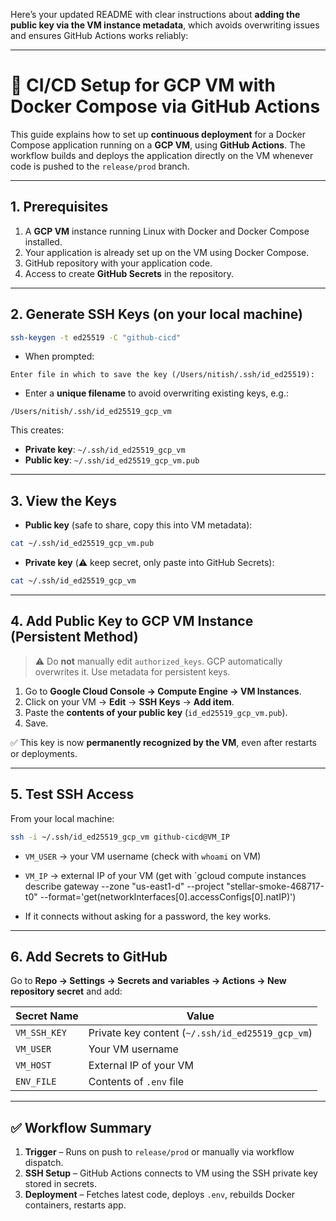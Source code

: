 Here’s your updated README with clear instructions about **adding the public key via the VM instance metadata**, which avoids overwriting issues and ensures GitHub Actions works reliably:

---

# 🚀 CI/CD Setup for GCP VM with Docker Compose via GitHub Actions

This guide explains how to set up **continuous deployment** for a Docker Compose application running on a **GCP VM**, using **GitHub Actions**. The workflow builds and deploys the application directly on the VM whenever code is pushed to the `release/prod` branch.

---

## 1. Prerequisites

1. A **GCP VM** instance running Linux with Docker and Docker Compose installed.
2. Your application is already set up on the VM using Docker Compose.
3. GitHub repository with your application code.
4. Access to create **GitHub Secrets** in the repository.

---

## 2. Generate SSH Keys (on your local machine)

```bash
ssh-keygen -t ed25519 -C "github-cicd"
```

- When prompted:

```
Enter file in which to save the key (/Users/nitish/.ssh/id_ed25519):
```

- Enter a **unique filename** to avoid overwriting existing keys, e.g.:

```
/Users/nitish/.ssh/id_ed25519_gcp_vm
```

This creates:

- **Private key**: `~/.ssh/id_ed25519_gcp_vm`
- **Public key**: `~/.ssh/id_ed25519_gcp_vm.pub`

---

## 3. View the Keys

- **Public key** (safe to share, copy this into VM metadata):

```bash
cat ~/.ssh/id_ed25519_gcp_vm.pub
```

- **Private key** (⚠️ keep secret, only paste into GitHub Secrets):

```bash
cat ~/.ssh/id_ed25519_gcp_vm
```

---

## 4. Add Public Key to GCP VM Instance (Persistent Method)

> ⚠️ Do **not** manually edit `authorized_keys`. GCP automatically overwrites it. Use metadata for persistent keys.

1. Go to **Google Cloud Console → Compute Engine → VM Instances**.
2. Click on your VM → **Edit** → **SSH Keys** → **Add item**.
3. Paste the **contents of your public key** (`id_ed25519_gcp_vm.pub`).
4. Save.

✅ This key is now **permanently recognized by the VM**, even after restarts or deployments.

---

## 5. Test SSH Access

From your local machine:

```bash
ssh -i ~/.ssh/id_ed25519_gcp_vm github-cicd@VM_IP
```

- `VM_USER` → your VM username (check with `whoami` on VM)

- `VM_IP` → external IP of your VM (get with \`gcloud compute instances describe gateway --zone "us-east1-d" --project "stellar-smoke-468717-t0" --format='get(networkInterfaces\[0].accessConfigs\[0].natIP)')

- If it connects without asking for a password, the key works.

---

## 6. Add Secrets to GitHub

Go to **Repo → Settings → Secrets and variables → Actions → New repository secret** and add:

| Secret Name  | Value                                            |
| ------------ | ------------------------------------------------ |
| `VM_SSH_KEY` | Private key content (`~/.ssh/id_ed25519_gcp_vm`) |
| `VM_USER`    | Your VM username                                 |
| `VM_HOST`    | External IP of your VM                           |
| `ENV_FILE`   | Contents of `.env` file                          |

---

## ✅ Workflow Summary

1. **Trigger** – Runs on push to `release/prod` or manually via workflow dispatch.
2. **SSH Setup** – GitHub Actions connects to VM using the SSH private key stored in secrets.
3. **Deployment** – Fetches latest code, deploys `.env`, rebuilds Docker containers, restarts app.

